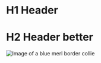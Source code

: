 # H1 Header 
# H2 Header better
![Image of a blue merl border collie](https://www.thesprucepets.com/thmb/vi4jHxmw_B2BoL2XCjvwhti6ujE=/3600x2400/filters:no_upscale():max_bytes(150000):strip_icc()/cute-dog-breeds-we-can-t-get-enough-of-4589340-14-4cdb2f10e1654a468f13cd95ff880834.jpg)
